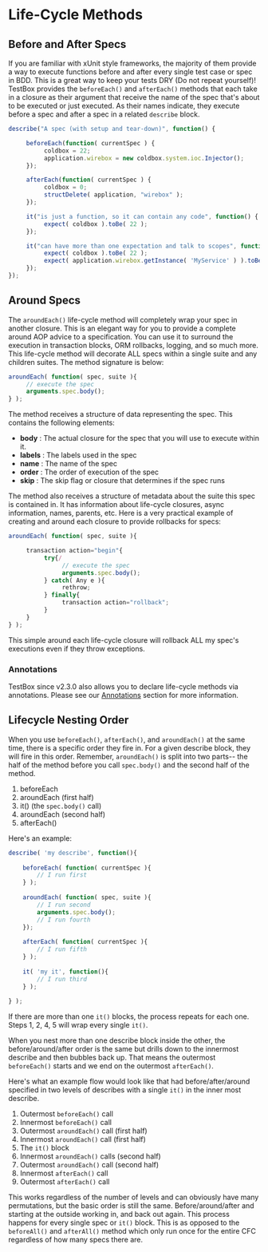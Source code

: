 # Life-Cycle Methods

## Before and After Specs

If you are familiar with xUnit style frameworks, the majority of them provide a way to execute functions before and after every single test case or spec in BDD. This is a great way to keep your tests DRY (Do not repeat yourself)! TestBox provides the `beforeEach()` and `afterEach()` methods that each take in a closure as their argument that receive the name of the spec that's about to be executed or just executed. As their names indicate, they execute before a spec and after a spec in a related `describe` block.

```javascript
describe("A spec (with setup and tear-down)", function() {

     beforeEach(function( currentSpec ) {
          coldbox = 22;
          application.wirebox = new coldbox.system.ioc.Injector();
     });

     afterEach(function( currentSpec ) {
          coldbox = 0;
          structDelete( application, "wirebox" );
     });

     it("is just a function, so it can contain any code", function() {
          expect( coldbox ).toBe( 22 );
     });

     it("can have more than one expectation and talk to scopes", function() {
          expect( coldbox ).toBe( 22 );
          expect( application.wirebox.getInstance( 'MyService' ) ).toBeComponent();
     });
});
```

## Around Specs

The `aroundEach()` life-cycle method will completely wrap your spec in another closure. This is an elegant way for you to provide a complete around AOP advice to a specification. You can use it to surround the execution in transaction blocks, ORM rollbacks, logging, and so much more. This life-cycle method will decorate ALL specs within a single suite and any children suites. The method signature is below:

```javascript
aroundEach( function( spec, suite ){
     // execute the spec
     arguments.spec.body();
} );
```

The method receives a structure of data representing the spec. This contains the following elements:

* **body** : The actual closure for the spec that you will use to execute within it.
* **labels** : The labels used in the spec
* **name** : The name of the spec
* **order** : The order of execution of the spec
* **skip** : The skip flag or closure that determines if the spec runs

The method also receives a structure of metadata about the suite this spec is contained in. It has information about life-cycle closures, async information, names, parents, etc. Here is a very practical example of creating and around each closure to provide rollbacks for specs:

```javascript
aroundEach( function( spec, suite ){

     transaction action="begin"{
          try{/
               // execute the spec
               arguments.spec.body();
          } catch( Any e ){
               rethrow;
          } finally{
               transaction action="rollback";
          }
     }
} );
```

This simple around each life-cycle closure will rollback ALL my spec's executions even if they throw exceptions.

### Annotations

TestBox since v2.3.0 also allows you to declare life-cycle methods via annotations. Please see our [Annotations](../../in-depth/life-cycle-methods/annotations.md) section for more information.

## Lifecycle Nesting Order

When you use `beforeEach()`, `afterEach()`, and `aroundEach()` at the same time, there is a specific order they fire in.  For a given describe block, they will fire in this order.  Remember, `aroundEach()` is split into two parts-- the half of the method before you call `spec.body()` and the second half of the method.

1. beforeEach
2. aroundEach (first half)
3. it() (the `spec.body()` call)
4. aroundEach (second half)
5. afterEach()

Here's an example:

```javascript
describe( 'my describe', function(){
	
    beforeEach( function( currentSpec ){
        // I run first
    } );
    	 
    aroundEach( function( spec, suite ){
        // I run second
        arguments.spec.body();
        // I run fourth
    });
    
    afterEach( function( currentSpec ){
        // I run fifth
    } );
    
    it( 'my it', function(){
        // I run third
    } );
    
} );
```

If there are more than one `it()` blocks, the process repeats for each one.  Steps 1, 2, 4, 5 will wrap every single `it()`. &#x20;

When you nest more than one describe block inside the other, the before/around/after order is the same but drills down to the innermost describe and then bubbles back up.  That means the outermost `beforeEach()` starts and we end on the outermost `afterEach()`.  &#x20;

Here's what an example flow would look like that had before/after/around specified in two levels of describes with a single `it()` in the inner most describe.&#x20;

1. Outermost `beforeEach()` call
2. Innermost `beforeEach()` call
3. Outermost `aroundEach()` call (first half)
4. Innermost `aroundEach()` call (first half)
5. The `it()` block
6. Innermost `aroundEach()` calls (second half)
7. Outermost `aroundEach()` call (second half)
8. Innermost `afterEach()` call
9. Outermost `afterEach()` call

This works regardless of the number of levels and can obviously have many permutations, but the basic order is still the same.  Before/around/after and starting at the outside working in, and back out again.  This process happens for every single spec or `it()` block.  This is as opposed to the `beforeAll()` and `afterAll()` method which only run once for the entire CFC regardless of how many specs there are.
